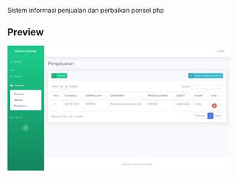 Sistem informasi penjualan dan perbaikan ponsel php

## Preview

![Preview 1](https://raw.githubusercontent.com/snowfluke/sistem-informasi-penjualan-perbaikan-ponsel-php/main/screenshots/Screenshot_2023-09-13-23-40-13_15467.png)
